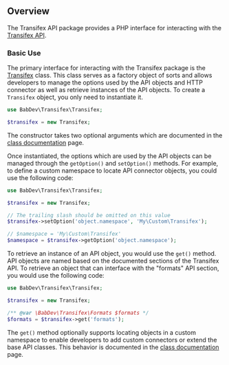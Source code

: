 ## Overview

The Transifex API package provides a PHP interface for interacting with the [Transifex API](http://docs.transifex.com/api/).

### Basic Use

The primary interface for interacting with the Transifex package is the [Transifex](classes/Transifex.md) class.  This class serves as
a factory object of sorts and allows developers to manage the options used by the API objects and HTTP connector as well as retrieve
instances of the API objects.  To create a `Transifex` object, you only need to instantiate it.

```php
use BabDev\Transifex\Transifex;

$transifex = new Transifex;
```

The constructor takes two optional arguments which are documented in the [class documentation](classes/Transifex.md) page.

Once instantiated, the options which are used by the API objects can be managed through the `getOption()` and `setOption()` methods.  For example, to
define a custom namespace to locate API connector objects, you could use the following code:

```php
use BabDev\Transifex\Transifex;

$transifex = new Transifex;

// The trailing slash should be omitted on this value
$transifex->setOption('object.namespace', 'My\Custom\Transifex');

// $namespace = 'My\Custom\Transifex'
$namespace = $transifex->getOption('object.namespace');
```

To retrieve an instance of an API object, you would use the `get()` method.  API objects are named based on the documented sections of the
Transifex API.  To retrieve an object that can interface with the "formats" API section, you would use the following code:

```php
use BabDev\Transifex\Transifex;

$transifex = new Transifex;

/** @var \BabDev\Transifex\Formats $formats */
$formats = $transifex->get('formats');
```

The `get()` method optionally supports locating objects in a custom namespace to enable developers to add custom connectors or extend the base
API classes.  This behavior is documented in the [class documentation](classes/Transifex.md) page.
